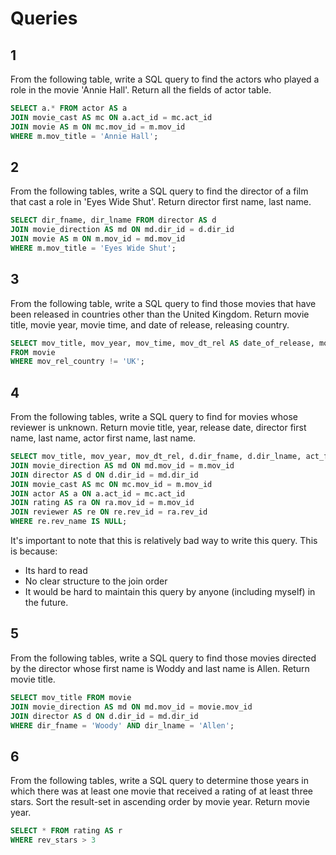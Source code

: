 # Queries
## 1
From the following table, write a SQL query to find the actors who played a role in the movie 'Annie Hall'. Return all the fields of actor table.
``` sql
SELECT a.* FROM actor AS a
JOIN movie_cast AS mc ON a.act_id = mc.act_id
JOIN movie AS m ON mc.mov_id = m.mov_id
WHERE m.mov_title = 'Annie Hall';
``` 
## 2
From the following tables, write a SQL query to find the director of a film that cast a role in 'Eyes Wide Shut'. Return director first name, last name.
``` sql
SELECT dir_fname, dir_lname FROM director AS d
JOIN movie_direction AS md ON md.dir_id = d.dir_id
JOIN movie AS m ON m.mov_id = md.mov_id
WHERE m.mov_title = 'Eyes Wide Shut';
```
## 3
From the following table, write a SQL query to find those movies that have been released in countries other than the United Kingdom. Return movie title, movie year, movie time, and date of release, releasing country. 
``` sql
SELECT mov_title, mov_year, mov_time, mov_dt_rel AS date_of_release, mov_rel_country AS releasing_country
FROM movie
WHERE mov_rel_country != 'UK';
```
## 4
From the following tables, write a SQL query to find for movies whose reviewer is unknown. Return movie title, year, release date, director first name, last name, actor first name, last name.
``` sql
SELECT mov_title, mov_year, mov_dt_rel, d.dir_fname, d.dir_lname, act_fname, act_lname FROM movie AS m
JOIN movie_direction AS md ON md.mov_id = m.mov_id
JOIN director AS d ON d.dir_id = md.dir_id
JOIN movie_cast AS mc ON mc.mov_id = m.mov_id
JOIN actor AS a ON a.act_id = mc.act_id
JOIN rating AS ra ON ra.mov_id = m.mov_id
JOIN reviewer AS re ON re.rev_id = ra.rev_id
WHERE re.rev_name IS NULL;
```
It's important to note that this is relatively bad way to write this query. This is because:
- Its hard to read
- No clear structure to the join order
- It would be hard to maintain this query by anyone (including myself) in the future.
## 5
From the following tables, write a SQL query to find those movies directed by the director whose first name is Woddy and last name is Allen. Return movie title.
``` sql
SELECT mov_title FROM movie
JOIN movie_direction AS md ON md.mov_id = movie.mov_id
JOIN director AS d ON d.dir_id = md.dir_id
WHERE dir_fname = 'Woody' AND dir_lname = 'Allen';
```
## 6
From the following tables, write a SQL query to determine those years in which there was at least one movie that received a rating of at least three stars. Sort the result-set in ascending order by movie year. Return movie year.
``` sql
SELECT * FROM rating AS r
WHERE rev_stars > 3
```